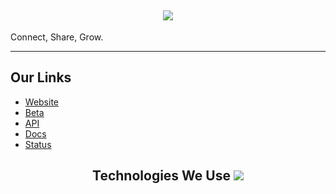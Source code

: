 <h2 align='center'>
  <img src="https://pbs.twimg.com/profile_banners/1800787842827780096/1718176438/1500x500" />
  <br> 
</h2>
<p>
Connect, Share, Grow.
</p>
<hr>

<h2>
  Our Links
</h2>

<ul>
  <li><a href="https://netsocial.app">Website</a></li>
<li><a href="https://beta.netsocial.app">Beta</a></li>
<li><a href="https://api.netsocial.app">API</a></li>
<li><a href="https://docs.netsocial.app">Docs</a></li>
  <li><a href="https://status.netsocial.app">Status</a></li>
</ul>



<h2 align='center'>
 Technologies We Use
<img src="https://skillicons.dev/icons?i=github,git,cloudflare,go,nodejs,react,nextjs,tailwind,mongodb,mysql,ts,vercel&theme=dark" />
</div>
</h2>
